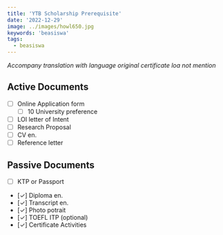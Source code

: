 ```yaml
---
title: 'YTB Scholarship Prerequisite'
date: '2022-12-29'
image: ../images/howl650.jpg
keywords: 'beasiswa'
tags:
  - beasiswa
---
```


_Accompany translation with language original certificate_
_loa not mention_

## Active Documents

- [ ] Online Application form
  - [ ] 10 University preference
- [ ] LOI letter of Intent
- [ ] Research Proposal
- [ ] CV en.
- [ ] Reference letter

## Passive Documents

- [ ] KTP or Passport
- [✓] Diploma en.
- [✓] Transcript en.
- [✓] Photo potrait
- [✓] TOEFL ITP (optional)
- [✓] Certificate Activities

